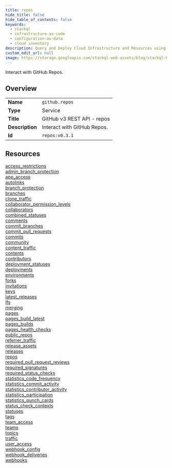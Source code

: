 ```yaml
---
title: repos
hide_title: false
hide_table_of_contents: false
keywords:
  - stackql
  - infrastructure-as-code
  - configuration-as-data
  - cloud inventory
description: Query and Deploy Cloud Infrastructure and Resources using SQL
custom_edit_url: null
image: https://storage.googleapis.com/stackql-web-assets/blog/stackql-blog-post-featured-image.png
---
```

Interact with GitHub Repos.  
    

## Overview
<table><tbody>
<tr><td><b>Name</b></td><td><code>github.repos</code></td></tr>
<tr><td><b>Type</b></td><td>Service</td></tr>
<tr><td><b>Title</b></td><td>GitHub v3 REST API - repos</td></tr>
<tr><td><b>Description</b></td><td>Interact with GitHub Repos.</td></tr>
<tr><td><b>Id</b></td><td><code>repos:v0.3.1</code></td></tr>
</tbody></table>

## Resources
<div class="row">
<div class="providerDocColumn">
<a href="/providers/github/repos/access_restrictions/">access_restrictions</a><br />
<a href="/providers/github/repos/admin_branch_protection/">admin_branch_protection</a><br />
<a href="/providers/github/repos/app_access/">app_access</a><br />
<a href="/providers/github/repos/autolinks/">autolinks</a><br />
<a href="/providers/github/repos/branch_protection/">branch_protection</a><br />
<a href="/providers/github/repos/branches/">branches</a><br />
<a href="/providers/github/repos/clone_traffic/">clone_traffic</a><br />
<a href="/providers/github/repos/collaborator_permission_levels/">collaborator_permission_levels</a><br />
<a href="/providers/github/repos/collaborators/">collaborators</a><br />
<a href="/providers/github/repos/combined_statuses/">combined_statuses</a><br />
<a href="/providers/github/repos/comments/">comments</a><br />
<a href="/providers/github/repos/commit_branches/">commit_branches</a><br />
<a href="/providers/github/repos/commit_pull_requests/">commit_pull_requests</a><br />
<a href="/providers/github/repos/commits/">commits</a><br />
<a href="/providers/github/repos/community/">community</a><br />
<a href="/providers/github/repos/content_traffic/">content_traffic</a><br />
<a href="/providers/github/repos/contents/">contents</a><br />
<a href="/providers/github/repos/contributors/">contributors</a><br />
<a href="/providers/github/repos/deployment_statuses/">deployment_statuses</a><br />
<a href="/providers/github/repos/deployments/">deployments</a><br />
<a href="/providers/github/repos/environments/">environments</a><br />
<a href="/providers/github/repos/forks/">forks</a><br />
<a href="/providers/github/repos/invitations/">invitations</a><br />
<a href="/providers/github/repos/keys/">keys</a><br />
<a href="/providers/github/repos/latest_releases/">latest_releases</a><br />
<a href="/providers/github/repos/lfs/">lfs</a><br />
<a href="/providers/github/repos/merging/">merging</a><br />
<a href="/providers/github/repos/pages/">pages</a><br />
</div>
<div class="providerDocColumn">
<a href="/providers/github/repos/pages_build_latest/">pages_build_latest</a><br />
<a href="/providers/github/repos/pages_builds/">pages_builds</a><br />
<a href="/providers/github/repos/pages_health_checks/">pages_health_checks</a><br />
<a href="/providers/github/repos/public_repos/">public_repos</a><br />
<a href="/providers/github/repos/referrer_traffic/">referrer_traffic</a><br />
<a href="/providers/github/repos/release_assets/">release_assets</a><br />
<a href="/providers/github/repos/releases/">releases</a><br />
<a href="/providers/github/repos/repos/">repos</a><br />
<a href="/providers/github/repos/required_pull_request_reviews/">required_pull_request_reviews</a><br />
<a href="/providers/github/repos/required_signatures/">required_signatures</a><br />
<a href="/providers/github/repos/required_status_checks/">required_status_checks</a><br />
<a href="/providers/github/repos/statistics_code_frequency/">statistics_code_frequency</a><br />
<a href="/providers/github/repos/statistics_commit_activity/">statistics_commit_activity</a><br />
<a href="/providers/github/repos/statistics_contributor_activity/">statistics_contributor_activity</a><br />
<a href="/providers/github/repos/statistics_participation/">statistics_participation</a><br />
<a href="/providers/github/repos/statistics_punch_cards/">statistics_punch_cards</a><br />
<a href="/providers/github/repos/status_check_contexts/">status_check_contexts</a><br />
<a href="/providers/github/repos/statuses/">statuses</a><br />
<a href="/providers/github/repos/tags/">tags</a><br />
<a href="/providers/github/repos/team_access/">team_access</a><br />
<a href="/providers/github/repos/teams/">teams</a><br />
<a href="/providers/github/repos/topics/">topics</a><br />
<a href="/providers/github/repos/traffic/">traffic</a><br />
<a href="/providers/github/repos/user_access/">user_access</a><br />
<a href="/providers/github/repos/webhook_config/">webhook_config</a><br />
<a href="/providers/github/repos/webhook_deliveries/">webhook_deliveries</a><br />
<a href="/providers/github/repos/webhooks/">webhooks</a><br />
</div>
</div>
